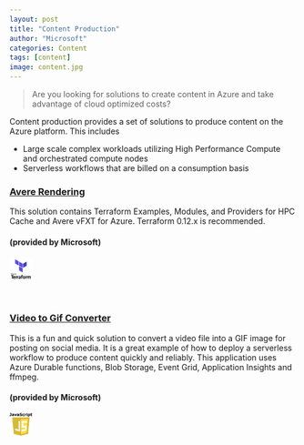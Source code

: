 ```yaml
---
layout: post
title: "Content Production"
author: "Microsoft"
categories: Content
tags: [content]
image: content.jpg
---
```


>Are you looking for solutions to create content in Azure and take advantage of cloud optimized costs?

Content production provides a set of solutions to produce content on the Azure platform. This includes
* Large scale complex workloads utilizing High Performance Compute and orchestrated compute nodes
* Serverless workflows that are billed on a consumption basis

<div class="mstitlebox">
<h3><a href="https://github.com/Azure/Avere/tree/main/src/terraform">Avere Rendering</a></h3>
</div>
<div class ="textbox">
This solution contains Terraform Examples, Modules, and Providers for HPC Cache and Avere vFXT for Azure. Terraform 0.12.x is recommended.
<br>
<h4>(provided by Microsoft)</h4>
</div>
<div class="bottombox"><img src="https://raw.githubusercontent.com/Azure/MediaEntertainment/gh-pages/_site/assets/img/terraform.png" height="40" width="40" /></div>

<p>
<br>
<p>

<div class="mstitlebox">
<h3><a href="https://github.com/krishnaji/durable-function-video-to-gif">Video to Gif Converter</a></h3>
</div>
<div class ="textbox">
This is a fun and quick solution to convert a video file into a GIF image for posting on social media. It is a great example of how to deploy a serverless workflow to produce content quickly and reliably. This application uses Azure Durable functions, Blob Storage, Event Grid, Application Insights and ffmpeg.
<br>
<h4>(provided by Microsoft)</h4>
</div>
<div class="bottombox"><img src="https://raw.githubusercontent.com/Azure/MediaEntertainment/gh-pages/_site/assets/img/javascript.png" height="40" width="40" /></div>

<p>
<br>
<p>

